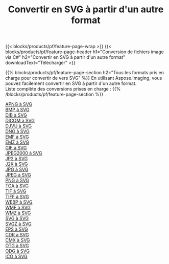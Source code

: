 ﻿---
title: Convertir en SVG à partir d'un autre format 
weight: 3920
url: /fr/net/conversion/to/svg 
lang: fr
langdirlevel: 2
locales: zh-hans,ja,it,ru,de,es,fr,nl,id,lt,pl,pt,vi,tr,ko,zh-hant,ar,hi,th,sv,cs,uk,he
description: En utilisant Aspose.Imaging, vous pouvez facilement convertir en SVG à partir d'un autre format
---

{{< blocks/products/pf/feature-page-wrap >}}
{{< blocks/products/pf/feature-page-header h1="Conversion de fichiers image via C#" h2="Convertir en SVG à partir d'un autre format" downloadText="Télécharger" >}}


{{% blocks/products/pf/feature-page-section  h2="Tous les formats pris en charge pour convertir de vers SVG" %}}
En utilisant Aspose.Imaging, vous pouvez facilement convertir en SVG à partir d'un autre format.
<br/>
Liste complète des conversions prises en charge :
{{% /blocks/products/pf/feature-page-section %}}
<div class="container-fluid productfamilypage bg-gray">
    <div class="convertypes bg-gray agp-content section">
        <div class="container">
		<div class="row other-converters">
		    <div class='col-md-2 other-converter remove-lp remove-rp'><a href="/imaging/fr/net/conversion/apng-to-svg" >APNG à SVG</a></div>
<div class='col-md-2 other-converter remove-lp remove-rp'><a href="/imaging/fr/net/conversion/bmp-to-svg" >BMP à SVG</a></div>
<div class='col-md-2 other-converter remove-lp remove-rp'><a href="/imaging/fr/net/conversion/dib-to-svg" >DIB à SVG</a></div>
<div class='col-md-2 other-converter remove-lp remove-rp'><a href="/imaging/fr/net/conversion/dicom-to-svg" >DICOM à SVG</a></div>
<div class='col-md-2 other-converter remove-lp remove-rp'><a href="/imaging/fr/net/conversion/djvu-to-svg" >DJVU à SVG</a></div>
<div class='col-md-2 other-converter remove-lp remove-rp'><a href="/imaging/fr/net/conversion/dng-to-svg" >DNG à SVG</a></div>
<div class='col-md-2 other-converter remove-lp remove-rp'><a href="/imaging/fr/net/conversion/emf-to-svg" >EMF à SVG</a></div>
<div class='col-md-2 other-converter remove-lp remove-rp'><a href="/imaging/fr/net/conversion/emz-to-svg" >EMZ à SVG</a></div>
<div class='col-md-2 other-converter remove-lp remove-rp'><a href="/imaging/fr/net/conversion/gif-to-svg" >GIF à SVG</a></div>
<div class='col-md-2 other-converter remove-lp remove-rp'><a href="/imaging/fr/net/conversion/jpeg2000-to-svg" >JPEG2000 à SVG</a></div>
<div class='col-md-2 other-converter remove-lp remove-rp'><a href="/imaging/fr/net/conversion/jp2-to-svg" >JP2 à SVG</a></div>
<div class='col-md-2 other-converter remove-lp remove-rp'><a href="/imaging/fr/net/conversion/j2k-to-svg" >J2K à SVG</a></div>
<div class='col-md-2 other-converter remove-lp remove-rp'><a href="/imaging/fr/net/conversion/jpg-to-svg" >JPG à SVG</a></div>
<div class='col-md-2 other-converter remove-lp remove-rp'><a href="/imaging/fr/net/conversion/jpeg-to-svg" >JPEG à SVG</a></div>
<div class='col-md-2 other-converter remove-lp remove-rp'><a href="/imaging/fr/net/conversion/png-to-svg" >PNG à SVG</a></div>
<div class='col-md-2 other-converter remove-lp remove-rp'><a href="/imaging/fr/net/conversion/tga-to-svg" >TGA à SVG</a></div>
<div class='col-md-2 other-converter remove-lp remove-rp'><a href="/imaging/fr/net/conversion/tif-to-svg" >TIF à SVG</a></div>
<div class='col-md-2 other-converter remove-lp remove-rp'><a href="/imaging/fr/net/conversion/tiff-to-svg" >TIFF à SVG</a></div>
<div class='col-md-2 other-converter remove-lp remove-rp'><a href="/imaging/fr/net/conversion/webp-to-svg" >WEBP à SVG</a></div>
<div class='col-md-2 other-converter remove-lp remove-rp'><a href="/imaging/fr/net/conversion/wmf-to-svg" >WMF à SVG</a></div>
<div class='col-md-2 other-converter remove-lp remove-rp'><a href="/imaging/fr/net/conversion/wmz-to-svg" >WMZ à SVG</a></div>
<div class='col-md-2 other-converter remove-lp remove-rp'><a href="/imaging/fr/net/conversion/svg-to-svg" >SVG à SVG</a></div>
<div class='col-md-2 other-converter remove-lp remove-rp'><a href="/imaging/fr/net/conversion/svgz-to-svg" >SVGZ à SVG</a></div>
<div class='col-md-2 other-converter remove-lp remove-rp'><a href="/imaging/fr/net/conversion/eps-to-svg" >EPS à SVG</a></div>
<div class='col-md-2 other-converter remove-lp remove-rp'><a href="/imaging/fr/net/conversion/cdr-to-svg" >CDR à SVG</a></div>
<div class='col-md-2 other-converter remove-lp remove-rp'><a href="/imaging/fr/net/conversion/cmx-to-svg" >CMX à SVG</a></div>
<div class='col-md-2 other-converter remove-lp remove-rp'><a href="/imaging/fr/net/conversion/otg-to-svg" >OTG à SVG</a></div>
<div class='col-md-2 other-converter remove-lp remove-rp'><a href="/imaging/fr/net/conversion/odg-to-svg" >ODG à SVG</a></div>
<div class='col-md-2 other-converter remove-lp remove-rp'><a href="/imaging/fr/net/conversion/ico-to-svg" >ICO à SVG</a></div>
                </div>
        </div>
    </div>
</div>
<br/>

